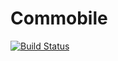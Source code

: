 Commobile
=========

[![Build Status](https://travis-ci.org/ReactiveRaven/Commobile.svg?branch=master)](https://travis-ci.org/ReactiveRaven/Commobile)
